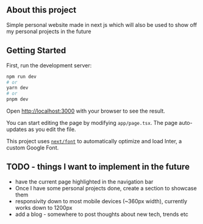 ## About this project

Simple personal website made in next js which will also be used to show off my personal projects in the future

## Getting Started

First, run the development server:

```bash
npm run dev
# or
yarn dev
# or
pnpm dev
```

Open [http://localhost:3000](http://localhost:3000) with your browser to see the result.

You can start editing the page by modifying `app/page.tsx`. The page auto-updates as you edit the file.

This project uses [`next/font`](https://nextjs.org/docs/basic-features/font-optimization) to automatically optimize and load Inter, a custom Google Font.

## TODO - things I want to implement in the future

- have the current page highlighted in the navigation bar
- Once I have some personal projects done, create a section to showcase them
- responsivity down to most mobile devices (~360px width), currently works down to 1200px
- add a blog - somewhere to post thoughts about new tech, trends etc
